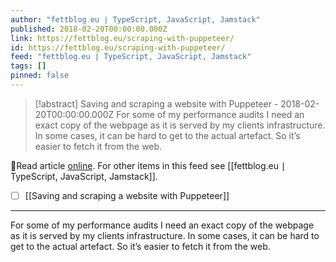 ```yaml
---
author: "fettblog․eu ∣ TypeScript, JavaScript, Jamstack"
published: 2018-02-20T00:00:00.000Z
link: https://fettblog.eu/scraping-with-puppeteer/
id: https://fettblog.eu/scraping-with-puppeteer/
feed: "fettblog․eu ∣ TypeScript, JavaScript, Jamstack"
tags: []
pinned: false
---
```

> [!abstract] Saving and scraping a website with Puppeteer - 2018-02-20T00:00:00.000Z
> For some of my performance audits I need an exact copy of the webpage as it is served by my clients infrastructure. In some cases, it can be hard to get to the actual artefact. So it’s easier to fetch it from the web.

🔗Read article [online](https://fettblog.eu/scraping-with-puppeteer/). For other items in this feed see [[fettblog․eu ∣ TypeScript, JavaScript, Jamstack]].

- [ ] [[Saving and scraping a website with Puppeteer]]
- - -
For some of my performance audits I need an exact copy of the webpage as it is served by my clients infrastructure. In some cases, it can be hard to get to the actual artefact. So it’s easier to fetch it from the web.
